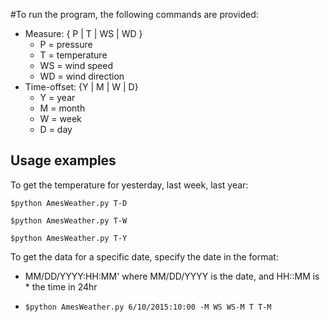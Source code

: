 #To run the program, the following commands are provided:
  * Measure: { P | T | WS | WD }
     * P = pressure
     * T = temperature
     * WS = wind speed
     * WD = wind direction
  * Time-offset: {Y | M | W | D}
      * Y = year
      * M = month
      * W = week
      * D = day

## Usage examples

To get the temperature for yesterday, last week, last year:

```$python AmesWeather.py T-D```

```$python AmesWeather.py T-W```

```$python AmesWeather.py T-Y```

To get the data for a specific date, specify the date in the format:
  * MM/DD/YYYY:HH:MM' where MM/DD/YYYY is the date, and HH::MM is * the time in 24hr

  * ```$python AmesWeather.py 6/10/2015:10:00 -M WS WS-M T T-M```
